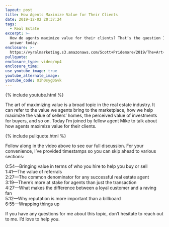 ```yaml
---
layout: post
title: How Agents Maximize Value for Their Clients
date: 2019-12-02 20:37:24
tags:
  - Real Estate
excerpt: >-
  How do agents maximize value for their clients? That’s the question I’ll
  answer today.
enclosure: >-
  https://vyralmarketing.s3.amazonaws.com/Scott+Pridemore/2019/The+Art+Of+Maximizing+Value.mp4
pullquote:
enclosure_type: video/mp4
enclosure_time:
use_youtube_image: true
youtube_alternate_image:
youtube_code: OIh0sygDGvk
---
```


{% include youtube.html %}

The art of maximizing value is a broad topic in the real estate industry. It can refer to the value we agents bring to the marketplace, how we help maximize the value of sellers’ homes, the perceived value of investments for buyers, and so on. Today I’m joined by fellow agent Mike to talk about how agents maximize value for their clients.&nbsp;

{% include pullquote.html %}

Follow along in the video above to see our full discussion. For your convenience, I’ve provided timestamps so you can skip ahead to various sections:&nbsp;

0:54—Bringing value in terms of who you hire to help you buy or sell<br>1:41—The value of referrals&nbsp;<br>2:27—The common denominator for any successful real estate agent<br>3:19—There’s more at stake for agents than just the transaction<br>4:27—What makes the difference between a loyal customer and a raving fan<br>5:12—Why reputation is more important than a billboard&nbsp;<br>6:55—Wrapping things up&nbsp;

If you have any questions for me about this topic, don’t hesitate to reach out to me. I’d love to help you.&nbsp;<br>&nbsp;

&nbsp;